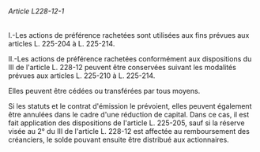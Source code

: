 ###### Article L228-12-1

I.-Les actions de préférence rachetées sont utilisées aux fins prévues aux articles L. 225-204 à L. 225-214.

II.-Les actions de préférence rachetées conformément aux dispositions du III de l'article L. 228-12 peuvent être conservées suivant les modalités prévues aux articles L. 225-210 à L. 225-214.

Elles peuvent être cédées ou transférées par tous moyens.

Si les statuts et le contrat d'émission le prévoient, elles peuvent également être annulées dans le cadre d'une réduction de capital. Dans ce cas, il est fait application des dispositions de l'article L. 225-205, sauf si la réserve visée au 2° du III de l'article L. 228-12 est affectée au remboursement des créanciers, le solde pouvant ensuite être distribué aux actionnaires.

